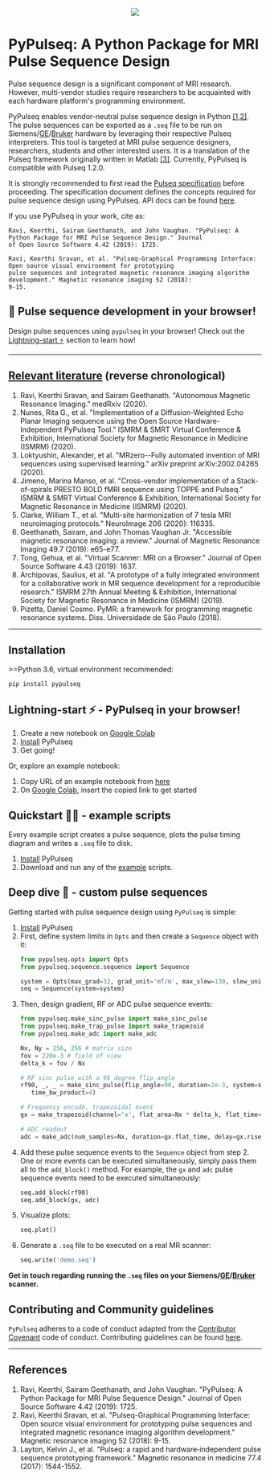 <p align="center">
<img src="logo.png"/>
</p>

# PyPulseq: A Python Package for MRI Pulse Sequence Design

Pulse sequence design is a significant component of MRI research. However, multi-vendor studies require researchers to
be acquainted with each hardware platform's programming environment.

PyPulseq enables vendor-neutral pulse sequence design in Python [[1,2]](#references). The pulse sequences can be
exported as a `.seq` file to be run on  Siemens/[GE]/[Bruker] hardware by leveraging their respective
Pulseq interpreters. This tool is targeted at MRI pulse sequence designers, researchers, students and other interested
users. It is a translation of the Pulseq framework originally written in Matlab [[3]](#references). Currently,
PyPulseq is compatible with Pulseq 1.2.0.

It is strongly recommended to first read the [Pulseq specification]  before proceeding. The specification
document defines the concepts required for pulse sequence design using PyPulseq. API docs can be found [here][api-docs].

If you use PyPulseq in your work, cite as:
```
Ravi, Keerthi, Sairam Geethanath, and John Vaughan. "PyPulseq: A Python Package for MRI Pulse Sequence Design." Journal
of Open Source Software 4.42 (2019): 1725.

Ravi, Keerthi Sravan, et al. "Pulseq-Graphical Programming Interface: Open source visual environment for prototyping
pulse sequences and integrated magnetic resonance imaging algorithm development." Magnetic resonance imaging 52 (2018):
9-15.
```

## 📢 Pulse sequence development in your browser!
Design pulse sequences using `pypulseq` in your browser! Check out the [Lightning-start ⚡][lightning-start] section to
learn how!

---
## [Relevant literature][scholar-citations] (reverse chronological)
1. Ravi, Keerthi Sravan, and Sairam Geethanath. "Autonomous Magnetic Resonance Imaging." medRxiv (2020).
2. Nunes, Rita G., et al. "Implementation of a Diffusion-Weighted Echo Planar Imaging sequence using the Open Source
Hardware-Independent PyPulseq Tool." ISMRM & SMRT Virtual Conference & Exhibition, International Society for Magnetic
Resonance in Medicine (ISMRM) (2020).
3. Loktyushin, Alexander, et al. "MRzero--Fully automated invention of MRI sequences using supervised learning." arXiv
preprint arXiv:2002.04265 (2020).
4. Jimeno, Marina Manso, et al. "Cross-vendor implementation of a Stack-of-spirals PRESTO BOLD fMRI sequence using
TOPPE and Pulseq." ISMRM & SMRT Virtual Conference & Exhibition, International Society for Magnetic Resonance in
Medicine (ISMRM) (2020).
5. Clarke, William T., et al. "Multi-site harmonization of 7 tesla MRI neuroimaging protocols." NeuroImage 206 (2020): 116335.
6. Geethanath, Sairam, and John Thomas Vaughan Jr. "Accessible magnetic resonance imaging: a review." Journal of
Magnetic Resonance Imaging 49.7 (2019): e65-e77.
7. Tong, Gehua, et al. "Virtual Scanner: MRI on a Browser." Journal of Open Source Software 4.43 (2019): 1637.
8. Archipovas, Saulius, et al. "A prototype of a fully integrated environment for a collaborative work in MR sequence
development for a reproducible research." ISMRM 27th Annual Meeting & Exhibition, International Society for
Magnetic Resonance in Medicine (ISMRM) (2019).
9. Pizetta, Daniel Cosmo. PyMR: a framework for programming magnetic resonance systems. Diss. Universidade de São
Paulo (2018).
---

## Installation
\>=Python 3.6, virtual environment recommended:

```pip install pypulseq```

## Lightning-start ⚡ - PyPulseq in your browser!
1. Create a new notebook on [Google Colab][google-colab]
2. [Install][installation] PyPulseq
3. Get going!

Or, explore an example notebook:
1. Copy URL of an example notebook from [here][notebook-examples]
2. On [Google Colab][google-colab], insert the copied link to get started

## Quickstart 🏃‍♂ - example scripts
Every example script creates a pulse sequence, plots the pulse timing diagram and writes a `.seq` file to disk.
1. [Install][installation] PyPulseq
2. Download and run any of the [example][script-examples] scripts.

## Deep dive 🤿 - custom pulse sequences
Getting started with pulse sequence design using `PyPulseq` is simple:
1. [Install][installation] PyPulseq
2. First, define system limits in `Opts` and then create a `Sequence` object with it:
    ```python
    from pypulseq.opts import Opts
    from pypulseq.sequence.sequence import Sequence

    system = Opts(max_grad=32, grad_unit='mT/m', max_slew=130, slew_unit='mT/m/s')
    seq = Sequence(system=system)
    ```
3. Then, design gradient, RF or ADC pulse sequence events:
    ```python
    from pypulseq.make_sinc_pulse import make_sinc_pulse
    from pypulseq.make_trap_pulse import make_trapezoid
    from pypulseq.make_adc import make_adc

    Nx, Ny = 256, 256 # matrix size
    fov = 220e-3 # field of view
    delta_k = fov / Nx

    # RF sinc pulse with a 90 degree flip angle
    rf90, _, _ = make_sinc_pulse(flip_angle=90, duration=2e-3, system=system, slice_thickness=5e-3, apodization=0.5,
       time_bw_product=4)

    # Frequency encode, trapezoidal event
    gx = make_trapezoid(channel='x', flat_area=Nx * delta_k, flat_time=6.4e-3, system=system)

    # ADC readout
    adc = make_adc(num_samples=Nx, duration=gx.flat_time, delay=gx.rise_time, system=system)
    ```
4. Add these pulse sequence events to the `Sequence` object from step 2. One or more events can be executed
simultaneously, simply pass them all to the `add_block()` method. For example, the `gx` and `adc` pulse sequence events
need to be executed simultaneously:
    ```python
    seq.add_block(rf90)
    seq.add_block(gx, adc)
    ```
5. Visualize plots:
    ```python
    seq.plot()
    ```
6. Generate a `.seq` file to be executed on a real MR scanner:
    ```python
    seq.write('demo.seq')
    ```

**Get in touch regarding running the `.seq` files on your Siemens/[GE]/[Bruker] scanner.**

## Contributing and Community guidelines
`PyPulseq` adheres to a code of conduct adapted from the [Contributor Covenant] code of conduct.
Contributing guidelines can be found [here][contrib-guidelines].

---
## References
1. Ravi, Keerthi, Sairam Geethanath, and John Vaughan. "PyPulseq: A Python Package for MRI Pulse Sequence Design."
Journal of Open Source Software 4.42 (2019): 1725.
2. Ravi, Keerthi Sravan, et al. "Pulseq-Graphical Programming Interface: Open source visual environment for prototyping
pulse sequences and integrated magnetic resonance imaging algorithm development." Magnetic resonance imaging 52 (2018):
9-15.
3. Layton, Kelvin J., et al. "Pulseq: a rapid and hardware‐independent pulse sequence prototyping framework." Magnetic
resonance in medicine 77.4 (2017): 1544-1552.

[api-docs]: https://pypulseq.readthedocs.io/en/latest
[Bruker]: https://github.com/pulseq/bruker_interpreter
[Contributor Covenant]: http://contributor-covenant.org
[contrib-guidelines]: https://github.com/imr-framework/pypulseq/blob/master/CONTRIBUTING.md
[GE]: https://toppemri.github.io
[google-colab]: https://colab.research.google.com/
[installation]: #installation
[lightning-start]: #lightning-start----pypulseq-in-your-browser
[notebook-examples]: https://github.com/imr-framework/pypulseq/tree/dev/pypulseq/seq_examples/notebooks
[Pulseq specification]: https://pulseq.github.io/specification.pdf
[scholar-citations]: https://scholar.google.com/scholar?oi=bibs&hl=en&cites=16703093871665262997
[script-examples]: https://github.com/imr-framework/pypulseq/tree/master/pypulseq/seq_examples/scripts
